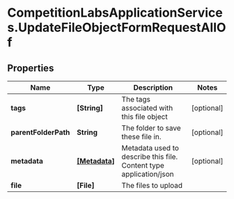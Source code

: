 # CompetitionLabsApplicationServices.UpdateFileObjectFormRequestAllOf

## Properties

Name | Type | Description | Notes
------------ | ------------- | ------------- | -------------
**tags** | **[String]** | The tags associated with this file object | [optional] 
**parentFolderPath** | **String** | The folder to save these file in. | [optional] 
**metadata** | [**[Metadata]**](Metadata.md) | Metadata used to describe this file. Content type application/json | [optional] 
**file** | **[File]** | The files to upload | 



